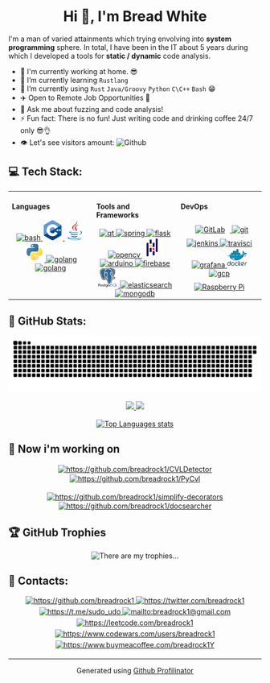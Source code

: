 <h1 align="center">Hi 👋, I'm Bread White</h1>

I'm a man of varied attainments which trying envolving into **system programming** sphere. In total, I have been in the IT about 5 years during which I developed a tools for **static / dynamic** code analysis.

- 🌈  I'm currently working at home. 😎
- 🌱  I’m currently learning `Rustlang`
- 🤔  I’m currently using `Rust` `Java/Groovy` `Python` `C\C++` `Bash` 😁
- ✈️  Open to Remote Job Opportunities 🍻
- 💬  Ask me about fuzzing and code analysis!
- ⚡   Fun fact: There is no fun! Just writing code and drinking coffee 24/7 only 😎👌
- 👁️  Let's see visitors amount: ![Github](https://komarev.com/ghpvc/?username=breadrock1&style=plastic)


## 💻 Tech Stack:

<table><tr><td valign="top" width="33%">

#### Languages
<div align="center">  
  <a href="https://www.gnu.org/software/bash/" target="_blank" rel="noreferrer"> 
  <img src="https://www.vectorlogo.zone/logos/gnu_bash/gnu_bash-icon.svg" alt="bash" width="40" height="40"/> 
  </a> 

  <a href="https://www.w3schools.com/cpp/" target="_blank" rel="noreferrer"> 
  <img src="https://raw.githubusercontent.com/devicons/devicon/master/icons/cplusplus/cplusplus-original.svg" alt="cplusplus" width="40" height="40"/> 
  </a>

  <a href="https://www.java.com" target="_blank" rel="noreferrer"> 
  <img src="https://raw.githubusercontent.com/devicons/devicon/master/icons/java/java-original.svg" alt="java" width="40" height="40"/> 
  </a>

  <a href="https://www.python.org" target="_blank" rel="noreferrer"> 
  <img src="https://raw.githubusercontent.com/devicons/devicon/master/icons/python/python-original.svg" alt="python" width="40" height="40"/> 
  </a> 

  <a href="https://www.rust-lang.org" target="_blank" rel="noreferrer"> 
  <img src="https://www.vectorlogo.zone/logos/rust-lang/rust-lang-icon.svg" alt="golang" width="40" height="40"/> 
  </a>

  <a href="https://go.dev" target="_blank" rel="noreferrer"> 
  <img src="https://www.vectorlogo.zone/logos/golang/golang-icon.svg" alt="golang" width="40" height="40"/> 
  </a>
</div>

</td><td valign="top" width="33%">

#### Tools and Frameworks
<div align="center">
  <a href="https://www.qt.io/" target="_blank" rel="noreferrer"> 
  <img src="https://upload.wikimedia.org/wikipedia/commons/0/0b/Qt_logo_2016.svg" alt="qt" width="40" height="40"/> 
  </a> 

  <a href="https://spring.io/" target="_blank" rel="noreferrer"> 
  <img src="https://www.vectorlogo.zone/logos/springio/springio-icon.svg" alt="spring" width="40" height="40"/> 
  </a> 

  <a href="https://flask.palletsprojects.com/" target="_blank" rel="noreferrer"> 
  <img src="https://www.vectorlogo.zone/logos/pocoo_flask/pocoo_flask-icon.svg" alt="flask" width="40" height="40"/> 
  </a>

  <a href="https://opencv.org/" target="_blank" rel="noreferrer"> 
  <img src="https://www.vectorlogo.zone/logos/opencv/opencv-icon.svg" alt="opencv" width="40" height="40"/> 
  </a> 

  <a href="https://pandas.pydata.org/" target="_blank" rel="noreferrer"> 
  <img src="https://raw.githubusercontent.com/devicons/devicon/2ae2a900d2f041da66e950e4d48052658d850630/icons/pandas/pandas-original.svg" alt="pandas" width="40" height="40"/> 
  </a>
  
  <a href="https://www.arduino.cc/" target="_blank" rel="noreferrer"> 
  <img src="https://cdn.worldvectorlogo.com/logos/arduino-1.svg" alt="arduino" width="40" height="40"/> 
  </a>
  
  <a href="https://firebase.google.com/" target="_blank" rel="noreferrer"> 
  <img src="https://www.vectorlogo.zone/logos/firebase/firebase-icon.svg" alt="firebase" width="40" height="40"/> 
  </a>

  <a href="https://www.postgresql.org" target="_blank" rel="noreferrer"> 
  <img src="https://raw.githubusercontent.com/devicons/devicon/master/icons/postgresql/postgresql-original-wordmark.svg" alt="postgresql" width="40" height="40"/> 
  </a>

  <a href="https://www.elastic.co" target="_blank" rel="noreferrer"> 
  <img src="https://www.vectorlogo.zone/logos/elastic/elastic-icon.svg" alt="elasticsearch" width="40" height="40"/> 
  </a>

  <a href="https://www.mongodb.com/" target="_blank" rel="noreferrer"> 
  <img src="https://www.vectorlogo.zone/logos/mongodb/mongodb-icon.svg" alt="mongodb" width="40" height="40"/> 
  </a>
</div>

</td><td valign="top" width="33%">

#### DevOps
<div align="center">
  <a href="https://about.gitlab.com/" target="_blank">
  <img style="margin: 10px" src="https://profilinator.rishav.dev/skills-assets/gitlab.svg" alt="GitLab" height="50" />
  </a>

  <a href="https://git-scm.com/" target="_blank" rel="noreferrer"> 
  <img src="https://www.vectorlogo.zone/logos/git-scm/git-scm-icon.svg" alt="git" width="40" height="40"/> 
  </a> 

  <a href="https://www.jenkins.io" target="_blank" rel="noreferrer"> 
  <img src="https://www.vectorlogo.zone/logos/jenkins/jenkins-icon.svg" alt="jenkins" width="40" height="40"/> 
  </a>

  <a href="https://travis-ci.org" target="_blank" rel="noreferrer"> 
  <img src="https://www.vectorlogo.zone/logos/travis-ci/travis-ci-icon.svg" alt="travisci" width="40" height="40"/> 
  </a>

  <a href="https://grafana.com" target="_blank" rel="noreferrer"> 
  <img src="https://www.vectorlogo.zone/logos/grafana/grafana-icon.svg" alt="grafana" width="40" height="40"/> 
  </a>

  <a href="https://www.docker.com/" target="_blank" rel="noreferrer"> 
  <img src="https://raw.githubusercontent.com/devicons/devicon/master/icons/docker/docker-original-wordmark.svg" alt="docker" width="40" height="40"/> 
  </a> 

  <a href="https://cloud.google.com" target="_blank" rel="noreferrer"> 
  <img src="https://www.vectorlogo.zone/logos/google_cloud/google_cloud-icon.svg" alt="gcp" width="40" height="40"/> 
  </a>

  <a href="https://www.raspberrypi.org/" target="_blank">
  <img style="margin: 10px" src="https://profilinator.rishav.dev/skills-assets/raspberrypi.png" alt="Raspberry Pi" height="50" />
  </a>
</div>

</td></tr></table>


## 🧮 GitHub Stats:

<div align="center">
  <a href="https://github.com/breadrock1/breadrock1/blob/output/github-contribution-grid-snake.svg" rel="noreferrer">
  <img src="https://github.com/breadrock1/breadrock1/blob/output/github-contribution-grid-snake.svg"> 
  </a>
</div>

</br>

<div align="center">
  <a href="https://github-readme-stats.vercel.app/api?username=breadrock1&show_icons=true&locale=en" rel="noreferrer">
  <img src="https://github-readme-stats.vercel.app/api?username=breadrock1&show_icons=true&locale=en" width="380" />
  </a>
  
  <a href="https://github-readme-streak-stats.herokuapp.com/?user=breadrock1&show_icons=true&locale=en" rel="noreferrer">
  <img src="https://github-readme-streak-stats.herokuapp.com/?user=breadrock1&show_icons=true&locale=en" width="400" />
  </a>
</div>

</br>

<div align="center">
  <a href="https://github-readme-stats-git-masterrstaa-rickstaa.vercel.app/api/top-langs/?username=breadrock1&langs_count=7&hide=Jupyter%20Notebook&hide_border=true&layout=compact" rel="noreferrer" />
  <img src="https://github-readme-stats-git-masterrstaa-rickstaa.vercel.app/api/top-langs/?username=breadrock1&langs_count=7&hide=Jupyter%20Notebook&hide_border=true&layout=compact" alt="Top Languages stats" width="320" />
  </a>
</div>


## 🏡 Now i'm working on

<div align="center">
  <a href="https://github.com/breadrock1/CVLDetector">
  <img src="https://github-readme-stats-git-masterrstaa-rickstaa.vercel.app/api/pin/?username=breadrock1&repo=CVLDetector&theme=buefy"
                                                    alt="https://github.com/breadrock1/CVLDetector" align="center" />
  </a>
  
  <a href="https://github.com/breadrock1/PyCvl">
  <img src="https://github-readme-stats-git-masterrstaa-rickstaa.vercel.app/api/pin/?username=breadrock1&repo=PyCvl&theme=buefy" 
                                                    alt="https://github.com/breadrock1/PyCvl" align="center" />
  </a>
</div>

</br>

<div align="center">
  <a href="https://github.com/breadrock1/simplify-decorators">
  <img src="https://github-readme-stats-git-masterrstaa-rickstaa.vercel.app/api/pin/?username=breadrock1&repo=simplify-decorators&theme=buefy" 
                                                    alt="https://github.com/breadrock1/simplify-decorators" align="center" />
  </a>

  <a href="https://github.com/breadrock1/docsearcher">
  <img src="https://github-readme-stats-git-masterrstaa-rickstaa.vercel.app/api/pin/?username=breadrock1&repo=docsearcher&theme=buefy" 
                                                    alt="https://github.com/breadrock1/docsearcher" align="center" />
  </a>
</div>


## 🏆 GitHub Trophies

<div align="center">
  <img src="https://github-profile-trophy.vercel.app/?username=breadrock1&theme=radical&no-frame=false&no-bg=true&margin-w=4" 
                                                    alt="There are my trophies..." />
</div>


## 📩 Contacts:

<div align="center" width=100>
  <a href="https://github.com/breadrock1" target="_blank">
  <img src=https://img.shields.io/badge/github-breadrock1-%2324292e.svg?&style=plastic&logo=github&logoColor=white alt="https://github.com/breadrock1" style="margin-bottom: 5px;" />
  </a>
  
  <a href="https://twitter.com/breadrock1" target="_blank">
  <img src=https://img.shields.io/badge/twitter-breadrock1-%2300acee.svg?&style=plastic&logo=twitter&logoColor=white alt="https://twitter.com/breadrock1" style="margin-bottom: 5px;" />
  </a>
  
  <a href="https://t.me/sudo_udo" target="_blank">
  <img src="https://img.shields.io/badge/Telegram-@sudo_udo-33A8E3?&style=plastic&logo=telegram&logoColor=white" alt="https://t.me/sudo_udo" style="margin-bottom: 5px;" />
  </a>
  
  <a href="mailto:breadrock1@gmail.com?Subject=What's up bro!" target="_blank">
  <img src="https://img.shields.io/badge/Gmail-breadrock1-D14836?style=plastic&logo=gmail&logoColor=white" alt="mailto:breadrock1@gmail.com" style="margin-bottom: 5px;" />
  </a>
</div>

<div align="center" width=100>
  <a href="https://leetcode.com/breadrock1" target="_blank" style="display: inline-block;">
  <img src="https://img.shields.io/badge/LeetCode-breadrock1-000000?style=plastice&logo=LeetCode" alt="https://leetcode.com/breadrock1" style="margin-bottom: 5px;" />
  </a>                                              
                                                    
  <a href="https://www.codewars.com/users/breadrock1" target="_blank" style="display: inline-block;">
  <img src="https://img.shields.io/badge/Codewars-breadrock1-B1361E?style=plastic&logo=Codewars&logoColor=white" alt="https://www.codewars.com/users/breadrock1" style="margin-bottom: 5px;" />
  </a>
</div>

<div align="center" width=100>
  <a href="https://www.buymeacoffee.com/breadrock1Y" target="_blank" style="display: inline-block;">
  <img src="https://img.shields.io/badge/Donate-Buy%20Me%20A%20Coffee-orange.svg?style=plastic&logo=buymeacoffee" alt="https://www.buymeacoffee.com/breadrock1Y" style="margin-bottom: 5px;" />
  </a>
</div>

---
<div align="center">Generated using <a href="https://profilinator.rishav.dev/" target="_blank">Github Profilinator</a></div>

